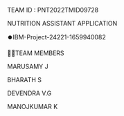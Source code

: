 TEAM ID : PNT2022TMID09728


NUTRITION ASSISTANT APPLICATION


⏺️IBM-Project-24221-1659940082


🧑‍💻TEAM MEMBERS

MARUSAMY J

BHARATH S
                  
DEVENDRA V.G

MANOJKUMAR K
